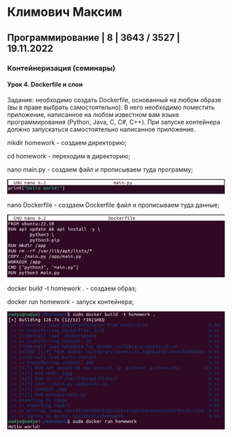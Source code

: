 # Климович Максим

## Программирование | 8 | 3643 / 3527 | 19.11.2022

### Контейнеризация (семинары)

#### Урок 4. Dockerfile и слои

Задание: необходимо создать Dockerfile, основанный на любом образе (вы в праве выбрать самостоятельно). В него необходимо поместить приложение, написанное на любом известном вам языке программирования (Python, Java, C, С#, C++). При запуске контейнера должно запускаться самостоятельно написанное приложение.

mkdir homework - создаем директорию;

cd homework - переходим в директорию;

nano main.py - создаем файл и прописываем туда программу;

![Homework4_1.png](Screen%2FHomework4_1.png)

nano Dockerfile - создаем Dockerfile файл и прописываем туда данные;

![Homework4_2.png](Screen%2FHomework4_2.png)

docker build -t homework . - создаем образ;

docker run homework - запуск контейнера;

![Homework4_3.png](Screen%2FHomework4_3.png)